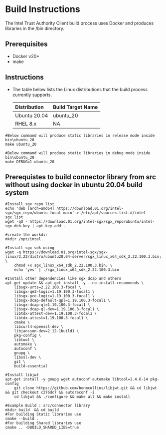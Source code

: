 # Build Instructions
The Intel Trust Authority Client build process uses Docker and produces libraries in the /bin directory. 

## Prerequisites
- Docker v20+
- make   

## Instructions
- The table below lists the Linux distributions that the build process currently supports.


    |Distribution	|Build Target Name	|
    |:------------------|:----------------------|
    |Ubuntu 20.04	| ubuntu_20	   	|
    |RHEL 8.x	 	| NA			|

```shell
#Below command will produce static libraries in release mode inside bin\ubuntu_20
make ubuntu_20

#Below command will produce static libraries in debug mode inside bin\ubuntu_20
make DEBUG=1 ubuntu_20 
```

## Prerequistes to build connector library from src without using docker in ubuntu 20.04 build system 
```shell
#Install sgx repo list 
echo 'deb [arch=amd64] https://download.01.org/intel-sgx/sgx_repo/ubuntu focal main' > /etc/apt/sources.list.d/intel-sgx.list  
wget -qO - https://download.01.org/intel-sgx/sgx_repo/ubuntu/intel-sgx-deb.key | apt-key add -  

#create the workdir
mkdir /opt/intel  

#Install sgx sdk using
wget -q https://download.01.org/intel-sgx/sgx-linux/2.22/distro/ubuntu20.04-server/sgx_linux_x64_sdk_2.22.100.3.bin;  \  
    chmod +x sgx_linux_x64_sdk_2.22.100.3.bin; \  
    echo 'yes' | ./sgx_linux_x64_sdk_2.22.100.3.bin  

#Install other dependencies like sgx dcap and others
apt-get update && apt-get install -y --no-install-recommends \  
    libsgx-urts=2.22.100.3-focal \  
    libsgx-qe3-logic=1.19.100.3-focal1 \  
    libsgx-pce-logic=1.19.100.3-focal1 \  
    libsgx-dcap-default-qpl=1.19.100.3-focal1 \  
    libsgx-dcap-ql=1.19.100.3-focal1 \  
    libsgx-dcap-ql-dev=1.19.100.3-focal1 \  
    libtdx-attest-dev=1.19.100.3-focal1 \  
    libtdx-attest=1.19.100.3-focal1 \  
    cmake \  
    libcurl4-openssl-dev \
    libjansson-dev=2.12-1build1 \
    pkg-config \
    libtool \
    automake \
    autoconf \
    gnupg \
    libssl-dev \
    git \  
    build-essential   

#Install libjwt 
apt-get install -y gnupg wget autoconf automake libtool=2.4.6-14 pkg-config  
    git clone https://github.com/benmcollins/libjwt.git && cd libjwt && git checkout c276dc7 && autoreconf -i  
    cd libjwt && ./configure && make all && make install  

#Example Build : src/connector library  
mkdir build  && cd build
#For building Static libraries use
cmake --build .
#For building Shared libraries use
cmake .. -DBUILD_SHARED_LIBS=true
```
